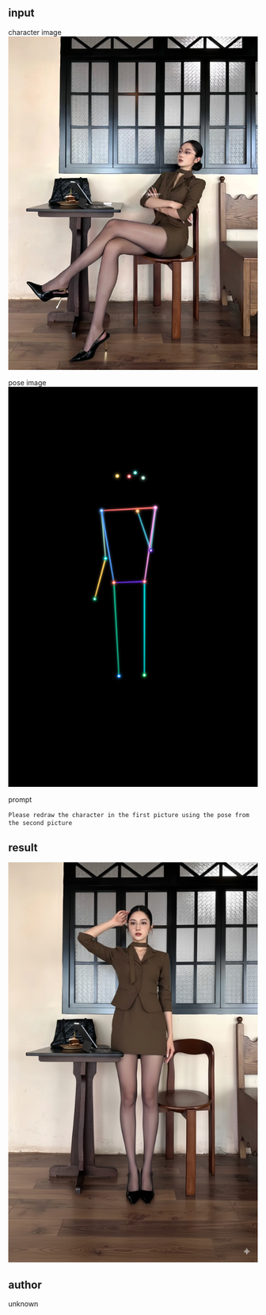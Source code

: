 ## input

character image
![alt text](images/6-input1.png)

pose image
![alt text](images/6-input2.png)



prompt
```
Please redraw the character in the first picture using the pose from the second picture
```

## result
![alt text](images/6-result.png)

## author
unknown